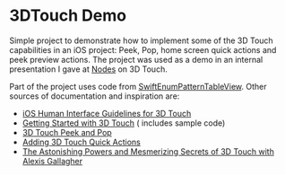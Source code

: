 # 3DTouch Demo 


Simple project to demonstrate how to implement some of the 3D Touch capabilities in an iOS project: Peek, Pop, home screen quick actions and peek preview actions.
The project was used as a demo in an internal presentation I gave at [Nodes](http://www.nodes.dk) on 3D Touch.

Part of the project uses code from [SwiftEnumPatternTableView](https://github.com/NatashaTheRobot/SwiftEnumPatternTableView). 
Other sources of documentation and inspiration are:
* [iOS Human Interface Guidelines for 3D Touch](https://developer.apple.com/library/ios/documentation/UserExperience/Conceptual/MobileHIG/3DTouch.html#//apple_ref/doc/uid/TP40006556-CH71-SW1)
* [Getting Started with 3D Touch](https://developer.apple.com/library/prerelease/ios/documentation/UserExperience/Conceptual/Adopting3DTouchOniPhone/) ( includes sample code)
* [3D Touch Peek and Pop](http://useyourloaf.com/blog/3d-touch-peek-and-pop.html)
* [Adding 3D Touch Quick Actions](http://useyourloaf.com/blog/adding-3d-touch-quick-actions.html)
* [The Astonishing Powers and Mesmerizing Secrets of 3D Touch with Alexis Gallagher](https://realm.io/news/alexis-gallagher-3d-touch-swift/)